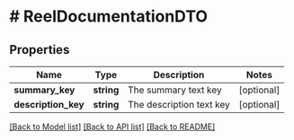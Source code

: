# # ReelDocumentationDTO

## Properties

Name | Type | Description | Notes
------------ | ------------- | ------------- | -------------
**summary_key** | **string** | The summary text key | [optional]
**description_key** | **string** | The description text key | [optional]

[[Back to Model list]](../../README.md#models) [[Back to API list]](../../README.md#endpoints) [[Back to README]](../../README.md)
